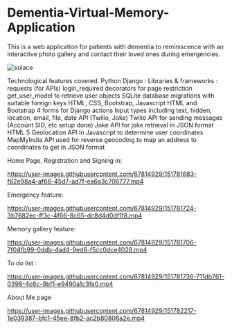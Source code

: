 # Dementia-Virtual-Memory-Application

This is a web application for patients with dementia to reminiscence with an interactive photo gallery and contact their loved ones during emergencies.

![solace](https://user-images.githubusercontent.com/67814929/149368595-204bb542-cdc0-4c09-af6f-5a96177edf02.png)

Technological features covered.
Python Django :
Libraries & frameworks : 
requests (for APIs)
login_required decorators for page restriction
get_user_model to retrieve user objects
SQLite database migrations with suitable foreign keys
HTML, CSS, Bootstrap, Javascript
HTML and Bootstrap 4 forms for Django actions
Input types including text, hidden, location, email, file, date
API (Twilio, Joke)
Twilio API for sending messages (Account SID, etc setup done)
Joke API for joke retrieval in JSON format
HTML 5 Geolocation API in Javascript to determine user coordinates
MapMyIndia API used for reverse geocoding to map an address to coordinates to get in JSON format

Home Page, Registration and Signing in:

https://user-images.githubusercontent.com/67814929/151781683-f62e98a4-af66-45d7-ad7f-ea6a3c706777.mp4

Emergency feature:

https://user-images.githubusercontent.com/67814929/151781724-3b7682ec-ff3c-4f66-8c65-dc8d4d0df1f8.mp4

Memory gallery feature:

https://user-images.githubusercontent.com/67814929/151781706-7f04fb99-0ddb-4ad4-9ed6-f5cc0dce4028.mp4

To do list :

https://user-images.githubusercontent.com/67814929/151781736-711db761-0398-4c6c-9bf1-e9490a1c3fe0.mp4

About Me page

https://user-images.githubusercontent.com/67814929/151782217-1e039387-bfc1-45ee-8fb2-ac2b80806a2e.mp4
